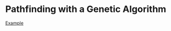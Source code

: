 # Pathfinding with a Genetic Algorithm

[Example](https://github.com/RobertEichner/PathfindingGeneticAlgorithm/blob/main/image.png)
